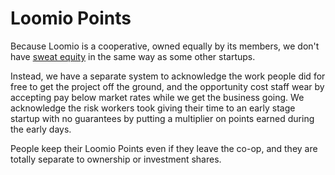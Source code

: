 # Loomio Points

Because Loomio is a cooperative, owned equally by its members, we don't have [sweat equity](https://en.wikipedia.org/wiki/Sweat_equity) in the same way as some other startups. 

Instead, we have a separate system to acknowledge the work people did for free to get the project off the ground, and the opportunity cost staff wear by accepting pay below market rates while we get the business going. We acknowledge the risk workers took giving their time to an early stage startup with no guarantees by putting a multiplier on points earned during the early days. 

People keep their Loomio Points even if they leave the co-op, and they are totally separate to ownership  or investment shares.